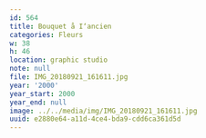 ```yaml
---
id: 564
title: Bouquet å I‘ancien
categories: Fleurs
w: 38
h: 46
location: graphic studio
note: null
file: IMG_20180921_161611.jpg
year: '2000'
year_start: 2000
year_end: null
image: ../../media/img/IMG_20180921_161611.jpg
uuid: e2880e64-a11d-4ce4-bda9-cdd6ca361d5d
---
```


